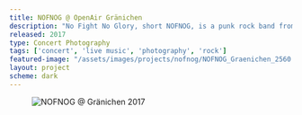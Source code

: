 ```yaml
---
title: NOFNOG @ OpenAir Gränichen
description: "No Fight No Glory, short NOFNOG, is a punk rock band from the Swiss 'Rheintal'. I got to photograph them at the Openair Gränichen in 2017. "
released: 2017
type: Concert Photography
tags: ['concert', 'live music', 'photography', 'rock']
featured-image: "/assets/images/projects/nofnog/NOFNOG_Graenichen_2560.jpg"
layout: project
scheme: dark
---
```

<figure class="wide">
    <img src="{{ site.url }}/assets/images/projects/nofnog/nofnog_collage_1.jpg" alt="NOFNOG @ Gränichen 2017" />
</figure>